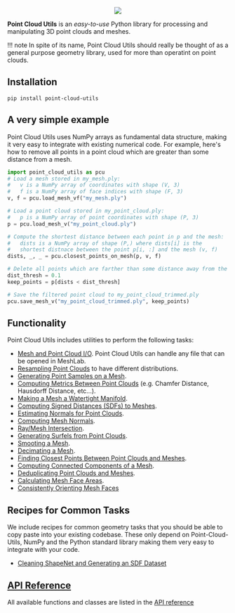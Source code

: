 <p align="center">
  <img src="imgs/logo_solarized_tint.png">
</p>

**Point Cloud Utils** is an _easy-to-use_ Python library for processing
and manipulating 3D point clouds and meshes. 

!!! note
    In spite of its name, Point Cloud Utils should really be thought of as a general purpose geometry library, used for more than operatint on point clouds.

## Installation
``` shell
pip install point-cloud-utils
```

## A very simple example
Point Cloud Utils uses NumPy arrays as fundamental data structure, making it very easy to integrate with existing numerical code.
For example, here's how to remove all points in a point cloud which are greater than some distance from a mesh.

``` py
import point_cloud_utils as pcu
# Load a mesh stored in my_mesh.ply:
#   v is a NumPy array of coordinates with shape (V, 3)
#   f is a NumPy array of face indices with shape (F, 3)
v, f = pcu.load_mesh_vf("my_mesh.ply")

# Load a point cloud stored in my_point_cloud.ply:
#   p is a NumPy array of point coordinates with shape (P, 3)
p = pcu.load_mesh_v("my_point_cloud.ply")

# Compute the shortest distance between each point in p and the mesh:
#   dists is a NumPy array of shape (P,) where dists[i] is the
#   shortest distnace between the point p[i, :] and the mesh (v, f)
dists, _, _ = pcu.closest_points_on_mesh(p, v, f)

# Delete all points which are farther than some distance away from the mesh
dist_thresh = 0.1
keep_points = p[dists < dist_thresh]

# Save the filtered point cloud to my_point_cloud_trimmed.ply
pcu.save_mesh_v("my_point_cloud_trimmed.ply", keep_points)
```



## Functionality
Point Cloud Utils includes utilities to perform the following tasks:

* [Mesh and Point Cloud I/O](sections/mesh_io). Point Cloud Utils can handle any file that can be opened in MeshLab.
* [Resampling Point Clouds](sections/point_cloud_resampling) to have different distributions.
* [Generating Point Samples on a Mesh](sections/mesh_sampling).
* [Computing Metrics Between Point Clouds](sections/shape_metrics) (e.g. Chamfer Distance, Hausdorff Distance, etc...).
* [Making a Mesh a Watertight Manifold](sections/watertight_manifold).
* [Computing Signed Distances (SDFs) to Meshes](sections/mesh_sdf).
* [Estimating Normals for Point Clouds](sections/point_cloud_normal_estimation).
* [Computing Mesh Normals](sections/mesh_normal_estimation).
* [Ray/Mesh Intersection](sections/ray_mesh_intersection).
* [Generating Surfels from Point Clouds](sections/surfels).
* [Smooting a Mesh](sections/mesh_smoothing).
* [Decimating a Mesh](sections/mesh_decimation).
* [Finding Closest Points Between Point Clouds and Meshes](sections/closest_point_on_mesh).
* [Computing Connected Components of a Mesh](sections/computing_connected_components_of_a_mesh).
* [Deduplicating Point Clouds and Meshes](sections/deduplicating_point_clouds_and_meshes).
* [Calculating Mesh Face Areas](sections/calculating_mesh_face_areas).
* [Consistently Orienting Mesh Faces](sections/consistently_orienting_mesh_faces.md)

## Recipes for Common Tasks
We include recipes for common geometry tasks that you should be able to copy paste into your existing codebase. These only depend on Point-Cloud-Utils, NumPy and the Python standard library making them very easy to integrate with your code.

* [Cleaning ShapeNet and Generating an SDF Dataset](sections/cleaning_shapenet)

## [API Reference](sections/api_reference.md)
All available functions and classes are listed in the [API reference](sections/api_reference.md)